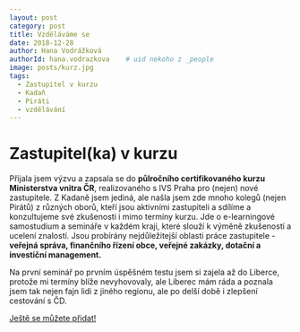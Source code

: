 ```yaml
---
layout: post
category: post
title: Vzděláváme se
date: 2018-12-28
author: Hana Vodrážková
authorId: hana.vodrazkova    # uid nekoho z _people
image: posts/kurz.jpg
tags:
  - Zastupitel v kurzu
  - Kadaň
  - Piráti
  - vzdělávání
---
```



Zastupitel(ka) v kurzu
===

Přijala jsem výzvu a zapsala se do **půlročního certifikovaného kurzu Ministerstva vnitra ČR**, realizovaného s IVS Praha pro (nejen) nové zastupitele. Z Kadaně jsem jediná, ale našla jsem zde mnoho kolegů (nejen Pirátů) z různých oborů, kteří jsou aktivními zastupiteli a sdílíme a konzultujeme své zkušenosti i mimo termíny kurzu. 
Jde o e-learningové samostudium a semináře v každém kraji, které slouží k výměně zkušeností a ucelení znalostí. 
Jsou probírány nejdůležitejší oblasti práce zastupitele - **veřejná správa, finančního řízení obce, veřejné zakázky, dotační a investiční management.**

Na první seminář po prvním úspěšném testu jsem si zajela až do Liberce, protože mi termíny blíže nevyhovovaly, ale Liberec mám ráda 
a poznala jsem tak nejen fajn lidi z jiného regionu, ale po delší době i zlepšení cestování s ČD.
 

[Ještě se můžete přidat!](http://www.zastupitelvkurzu.cz)

